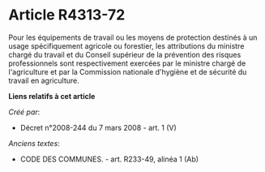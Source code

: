 # Article R4313-72

Pour les équipements de travail ou les moyens de protection destinés à un usage spécifiquement agricole ou forestier, les
attributions du ministre chargé du travail et du Conseil supérieur de la prévention des risques professionnels sont
respectivement exercées par le ministre chargé de l'agriculture et par la Commission nationale d'hygiène et de sécurité du
travail en agriculture.

**Liens relatifs à cet article**

_Créé par_:

  - Décret n°2008-244 du 7 mars 2008 - art. 1 (V)

_Anciens textes_:

  - CODE DES COMMUNES. - art. R233-49, alinéa 1 (Ab)
